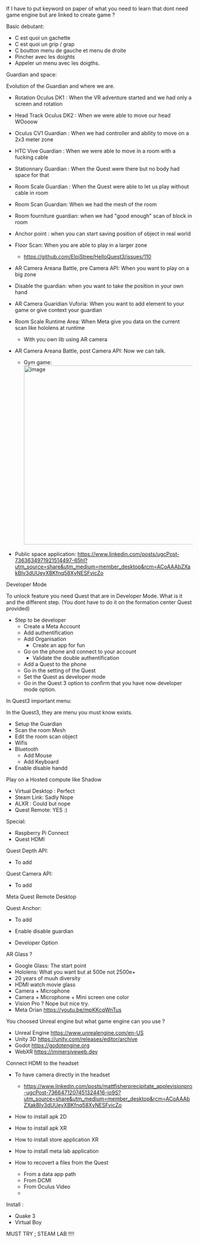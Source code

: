 If I have to put keyword on paper of what you need to learn that dont need game engine but are linked to create game ?


Basic debutant:
- C est quoi un gachette
- C est quoi un grip / grap
- C boutton menu de gauche et menu de droite
- Pincher avec les doights
- Appeler un menu avec les doigths.

Guardian and space:

Evolution of the Guardian and where we are.

- Rotation Oculus DK1 : When the VR adventure started and we had only a screen and rotation
- Head Track Oculus DK2 : When we were able to move our head WOooow
- Oculus CV1 Guardian : When we had controller and ability to move on a 2x3 meter zone
- HTC Vive Guardian : When we were able to move in a room with a fucking cable
- Stationnary Guardian : When the Quest were there but no body had space for that
- Room Scale Guardian : When the Quest were able to let us play without cable in room
- Room Scan Guardian: When we had the mesh of the room
- Room fourniture guardian: when we had "good enough" scan of block in room
- Anchor point : when you can start saving position of object in real world
- Floor Scan: When you are able to play in a larger zone
  - https://github.com/EloiStree/HelloQuest3/issues/110 
- AR Camera Areana Battle, pre Camera API: When you want to play on a big zone  
- Disable the guardian: when you want to take the position in your own hand
- AR Camera Guaridian Vuforia: When you want to add element to your game or give context your guardian
- Room Scale Runtime Area: When Meta give you data on the current scan like hololens at runtime
  - With you own lib using AR camera 
- AR Camera Areana Battle, post Camera API: Now we can talk.
  - Gym game: [<img width="487" height="483" alt="image" src="https://github.com/user-attachments/assets/db5e44af-2fd3-4bcb-80d1-d42c58cb3c5b" />](https://www.linkedin.com/posts/marakdavid_future-of-esports-only-with-immersive-activity-7366362820776538112-DcuU?utm_source=share&utm_medium=member_desktop&rcm=ACoAAAbZXakBIv3dUUeyXBKfnq58XyNESFvicZo)
 
- Public space application:  https://www.linkedin.com/posts/ugcPost-7363634971921514497-65hl?utm_source=share&utm_medium=member_desktop&rcm=ACoAAAbZXakBIv3dUUeyXBKfnq58XyNESFvicZo

Developer Mode

To unlock feature you need Quest that are in Developer Mode.
What is it and the different step.
(You dont have to do it on the formation center Quest provided)
- Step to be developer
  - Create a Meta Account
  - Add authentification 
  - Add Organisation
    - Create an app for fun
  - Go on the phone and connect to your account
    - Validate the double authentification
  - Add a Quest to the phone
  - Go in the setting of the Quest
  - Set the Quest as developer mode
  - Go in the Quest 3 option to confirm that you have now developer mode option.

In Quest3 important menu:

In the Quest3, they are menu you must know exists.
- Setup the Guardian
- Scan the room Mesh
- Edit the room scan object
- Wifis
- Bluetooth
  - Add Mouse
  - Add Keyboard
- Enable disable handd



Play on a Hosted compute like Shadow
- Virtual Desktop : Perfect
- Steam Link: Sadly Nope
- ALXR : Could but nope
- Quest Remote: YES :)


Special:
- Raspberry Pi Connect
- Quest HDMI

Quest Depth API:
- To add 

Quest Camera API:
- To add 



Meta Quest Remote Desktop




Quest Anchor:
- To add 

- Enable disable guardian
- Developer Option


AR Glass ?
- Google Glass: The start point
- Hololens: What you want but at 500e not 2500e+
- 20 years of muuh diversity
- HDMI watch movie glass
- Camera + Microphone
- Camera + Microphone + Mini screen one color
- Vision Pro ? Nope but nice try.
- Meta Orian https://youtu.be/mpKKcqWnTus



You choosed Unreal engine but what game engine can you use ?
- Unreal Engine https://www.unrealengine.com/en-US
- Unity 3D https://unity.com/releases/editor/archive
- Godot https://godotengine.org
- WebXR https://immersiveweb.dev


Connect HDMI to the headset
- To have camera directly in the headset
  - https://www.linkedin.com/posts/mattfisherprecipitate_applevisionpro-ugcPost-7366471207451324416-io9S?utm_source=share&utm_medium=member_desktop&rcm=ACoAAAbZXakBIv3dUUeyXBKfnq58XyNESFvicZo
 


- How to install apk 2D
- How to install apk XR
- How to install store application XR
- How to install meta lab application

- How to recovert a files from the Quest
  - From a data app path
  - From DCMI
  - From Oculus Video
  - 

Install :
- Quake 3
- Virtual Boy


 MUST TRY ; STEAM LAB !!!!
 
